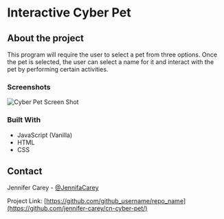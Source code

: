 # Interactive Cyber Pet

## About the project

This program will require the user to select a pet from three options. Once the pet is selected, the user can select a name for it and interact with the pet by performing certain activities.

### Screenshots

![Cyber Pet Screen Shot](https://github.com/jennifer-carey/cn-cyber-pet/images/screenshots/cyber-pet-mockup.jpg)

### Built With

- JavaScript (Vanilla)
- HTML
- CSS

## Contact

Jennifer Carey - [@JennifaCarey](https://twitter.com/JennifaCarey)

Project Link: [https://github.com/github_username/repo_name](https://github.com/jennifer-carey/cn-cyber-pet/)
